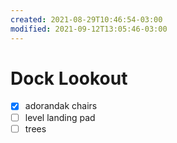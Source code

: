 ```yaml
---
created: 2021-08-29T10:46:54-03:00
modified: 2021-09-12T13:05:46-03:00
---
```


# Dock Lookout

- [x] adorandak chairs
- [ ] level landing pad
- [ ] trees
